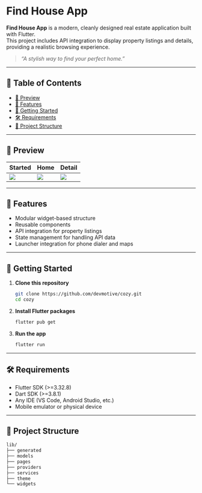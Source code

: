 # Find House App

**Find House App** is a modern, cleanly designed real estate application built with Flutter.  
This project includes API integration to display property listings and details, providing a realistic browsing experience.

> *“A stylish way to find your perfect home.”*

---

## 🧭 Table of Contents

* [📱 Preview](#-preview)
* [🎯 Features](#-features)
* [🚀 Getting Started](#-getting-started)
* [🛠 Requirements](#-requirements)
* [📁 Project Structure](#-project-structure)

---

## 📱 Preview

| Started | Home | Detail |
|------|-----------------|---------|
| ![](https://github.com/user-attachments/assets/cdb6758c-edb1-478b-be42-439777e3ee44) | ![](https://github.com/user-attachments/assets/98dab4ee-6e2f-455a-a9c1-cc59190c5fc3) | ![](https://github.com/user-attachments/assets/5db4650a-7cf8-40ca-8fc2-5e9445d26129) |

---

## 🎯 Features

- Modular widget-based structure  
- Reusable components  
- API integration for property listings  
- State management for handling API data  
- Launcher integration for phone dialer and maps

---

## 🚀 Getting Started

1. **Clone this repository**

   ```bash
   git clone https://github.com/devmotive/cozy.git
   cd cozy
   ```

2. **Install Flutter packages**

   ```bash
   flutter pub get
   ```

3. **Run the app**

   ```bash
   flutter run
   ```

---

## 🛠 Requirements

* Flutter SDK (>=3.32.8)
* Dart SDK (>=3.8.1)
* Any IDE (VS Code, Android Studio, etc.)
* Mobile emulator or physical device

---

## 📁 Project Structure

```bash
lib/
├── generated
├── models
├── pages
├── providers
├── services
├── theme
└── widgets

```
